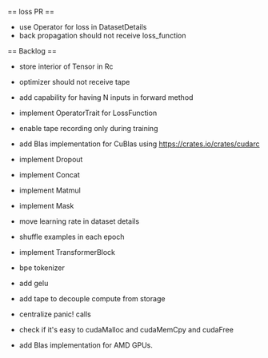 == loss PR ==
- use Operator for loss in DatasetDetails
- back propagation should not receive loss_function

== Backlog ==
- store interior of Tensor in Rc
- optimizer should not receive tape
- add capability for having N inputs in forward method
- implement OperatorTrait for LossFunction
- enable tape recording only during training
- add Blas implementation for CuBlas using https://crates.io/crates/cudarc

- implement Dropout
- implement Concat
- implement Matmul
- implement Mask
- move learning rate in dataset details
- shuffle examples in each epoch
- implement TransformerBlock

- bpe tokenizer
- add gelu
- add tape to decouple compute from storage
- centralize panic! calls
- check if it's easy to cudaMalloc and cudaMemCpy and cudaFree
- add Blas implementation for AMD GPUs.